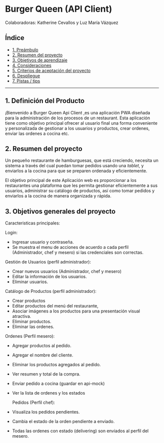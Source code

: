# Burger Queen (API Client)

Colaboradoras: Katherine Cevallos y Luz María Vázquez

## Índice

* [1. Preámbulo](#1-preámbulo)
* [2. Resumen del proyecto](#2-resumen-del-proyecto)
* [3. Objetivos de aprendizaje](#3-objetivos-de-aprendizaje)
* [4. Consideraciones](#4-consideraciones)
* [5. Criterios de aceptación del proyecto](#5-criterios-de-aceptación-del-proyecto)
* [6. Despliegue](#6-despliegue)
* [7. Pistas / tips](#7-pistas--tips)

***

## 1. Definición del Producto


¡Bienvenido a Burger Queen Api Client ,es una aplicación PWA diseñada para la administración de los procesos de un restaurant. Esta aplicación tiene como objetivo principal ofrecer al usuario final  una forma conveniente y personalizada de gestionar a los usuarios y productos, crear ordenes, enviar las ordenes a cocina etc. 

## 2. Resumen del proyecto

Un pequeño restaurante de hamburguesas, que está creciendo, necesita un
sistema a través del cual puedan tomar pedidos usando una _tablet_, y enviarlos
a la cocina para que se preparen ordenada y eficientemente.

El objetivo principal de este Aplicación web es proporcionar a los restaurantes una plataforma que les permita gestionar eficientemente a sus usuarios, administrar su catálogo de productos, así como tomar pedidos y enviarlos a la cocina de manera organizada y rápida.



## 3. Objetivos generales del proyecto

Caracteristicas principales:

Login:
- Ingresar usuario y contraseña.
- Se muestra el menu de acciones de acuerdo a cada perfil (Administrador, chef y mesero) si las credenciales son correctas.

Gestión de Usuarios (perfil administrador):

- Crear nuevos usuarios (Administrador, chef y mesero)
- Editar la información de los usuarios.
- Eliminar usuarios.

Catálogo de Productos (perfil administrador):

- Crear  productos
- Editar productos del menú del restaurante,
- Asociar imágenes a los productos para una presentación visual atractiva.
- Eliminar productos.
- Eliminar las ordenes.

Ordenes (Perfil mesero):

- Agregar productos al pedido.
- Agregar el nombre del cliente.
- Eliminar los productos agregados al pedido.
- Ver resumen y total de la compra.
- Enviar pedido a cocina (guardar en api-mock)
- Ver la lista de ordenes y los estados  


  Pedidos  (Perfil chef):

- Visualiza los pedidos pendientes.
- Cambia el estado de la orden pendiente a enviado.
- Todas las ordenes con estado (delivering) son enviados al perfil del mesero.




